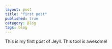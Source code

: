 ```yaml
---
layout: post
title: "first post"
published: true
category: Blog
tags: blog
---
```


This is my first post of Jeyll. This tool is awesome!
